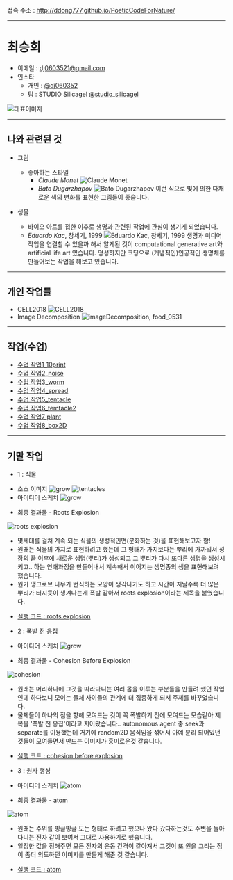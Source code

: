 접속 주소 : <http://ddong777.github.io/PoeticCodeForNature/>

---------------------------------------

# 최승희
  - 이메일 : dj0603521@gmail.com
  - 인스타
    - 개인 : [@dj060352](https://www.instagram.com/dj060352/)
    - 팀 : STUDIO Silicagel [@studio_silicagel](https://www.instagram.com/studio_silicagel/)

   ![대표이미지](./img/img_decom.jpg)

---------------------------------------
## 나와 관련된 것

* 그림
  * 좋아하는 스타일
    - *Claude Monet*
![Claude Monet](./img/monet.jpg)
    - *Bato Dugarzhapov*
![Bato Dugarzhapov](./img/bato.jpg)
  이런 식으로 빛에 의한 다채로운 색의 변화를 표현한 그림들이 좋습니다.


* 생물
  * 바이오 아트를 접한 이후로 생명과 관련된 작업에 관심이 생기게 되었습니다.
  - *Eduardo Kac*, 창세기, 1999
  ![Eduardo Kac, 창세기, 1999](./img/kac.png)
  생명과 미디어작업을 연결할 수 있을까 해서 알게된 것이 computational generative art와 artificial life art 였습니다.
  엉성하지만 코딩으로 (개념적인)인공적인 생명체를 만들어보는 작업을 해보고 있습니다.

---------------------------------------
## 개인 작업들
  - CELL2018
![CELL2018](./img/cell.PNG)
  - Image Decomposition
![imageDecomposition, food_0531](./img/food.png)

---------------------------------------

## 작업(수업)
 * [수업 작업1_10print](./10print_test_0313_2)
 * [수업 작업2_noise](./noise_test0325_2)
 * [수업 작업3_worm](./worm0415)
 * [수업 작업4_spread](./spread0415)
 * [수업 작업5_tentacle](./tentacleGenerator0415)
 * [수업 작업6_temtacle2](./tentacleGenerator0417)
 * [수업 작업7_plant](./plant0512)
 * [수업 작업8_box2D](./box2D_exercise0515/NOC_5_02_Boxes_myGit0515_ddong777)

---------------------------------------

## 기말 작업
  * 1 : 식물
  - 소스 이미지
  ![grow](./img/grow.png)
  ![tentacles](./img/tentacles.png)
  - 아이디어 스케치
  ![grow](./img/idea1.jpg)


 * 최종 결과물 - Roots Explosion

  ![roots explosion](./img/roots2.gif)
  - 몇세대를 걸쳐 계속 되는 식물의 생성적인면(분화하는 것)을 표현해보고자 함!
  - 원래는 식물의 가지로 표현하려고 했는데 그 형태가 가지보다는 뿌리에 가까워서 성장의 끝 이후에 새로운 생명(뿌리)가 생성되고 그 뿌리가 다시 또다른 생명을 생성시키고.. 하는 연쇄과정을 만들어내서 계속해서 이어지는 생명종의 생을 표현해보려 했습니다.
  - 뭔가 맹그로브 나무가 번식하는 모양이 생각나기도 하고 시간이 지날수록 더 많은 뿌리가 터지듯이 생겨나는게 폭발 같아서 roots explosion이라는 제목을 붙였습니다.

 * [실행 코드 : roots explosion](./roots_0622)

 * 2 : 폭발 전 응집
 - 아이디어 스케치
 ![grow](./img/idea2.jpg)

 * 최종 결과물 - Cohesion Before Explosion

 ![cohesion](./img/cohesion.gif)
 - 원래는 머리하나에 그것을 따라다니는 여러 몸을 이루는 부분들을 만들려 했던 작업인데 하다보니 모이는 물체 사이들의 관계에 더 집중하게 되서 주제를 바꾸었습니다.
 - 물체들이 하나의 점을 향해 모여드는 것이 꼭 폭발하기 전에 모여드는 모습같아 제목을 '폭발 전 응집'이라고 지어봤습니다.. autonomous agent 중 seek과 separate를 이용했는데 거기에 random2D 움직임을 섞어서 아예 분리 되어있던 것들이 모여들면서 만드는 이미지가 흥미로운것 같습니다.
 * [실행 코드 : cohesion before explosion](./group_autoAgents_0624)

 * 3 : 원자 행성
 - 아이디어 스케치
 ![atom](./img/3.png)

 * 최종 결과물 - atom

 ![atom](./img/atom.gif)
 - 원래는 주위를 빙글빙글 도는 형태로 하려고 했으나 왔다 갔다하는것도 주변을 돌아다니는 전자 같이 보여서 그대로 사용하기로 했습니다.
 - 일정한 값을 정해주면 모든 전자의 운동 간격이 같아져서 그것이 또 원을 그리는 점이 좀더 의도하던 이미지를 만들게 해준 것 같습니다.
 * [실행 코드 : atom](./atom_0625)
